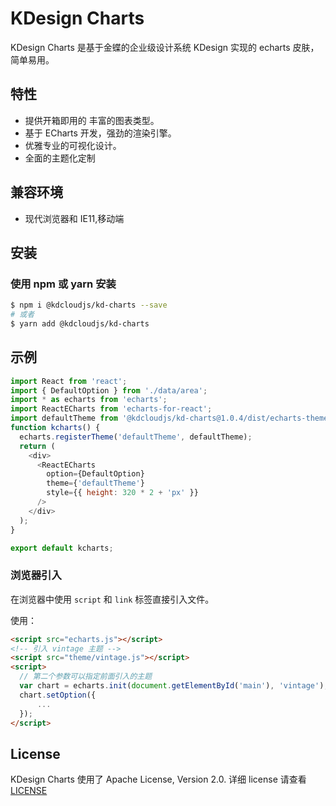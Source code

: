 # KDesign Charts

KDesign Charts 是基于金蝶的企业级设计系统 KDesign 实现的 echarts 皮肤，简单易用。

## 特性

- 提供开箱即用的 丰富的图表类型。
- 基于 ECharts 开发，强劲的渲染引擎。
- 优雅专业的可视化设计。
- 全面的主题化定制

## 兼容环境

- 现代浏览器和 IE11,移动端

## 安装

### 使用 npm 或 yarn 安装

```bash
$ npm i @kdcloudjs/kd-charts --save
# 或者
$ yarn add @kdcloudjs/kd-charts
```

## 示例

```js
import React from 'react';
import { DefaultOption } from './data/area';
import * as echarts from 'echarts';
import ReactECharts from 'echarts-for-react';
import defaultTheme from '@kdcloudjs/kd-charts@1.0.4/dist/echarts-theme-default.js';
function kcharts() {
  echarts.registerTheme('defaultTheme', defaultTheme);
  return (
    <div>
      <ReactECharts
        option={DefaultOption}
        theme={'defaultTheme'}
        style={{ height: 320 * 2 + 'px' }}
      />
    </div>
  );
}

export default kcharts;
```

### 浏览器引入

在浏览器中使用 `script` 和 `link` 标签直接引入文件。

使用：

```html
<script src="echarts.js"></script>
<!-- 引入 vintage 主题 -->
<script src="theme/vintage.js"></script>
<script>
  // 第二个参数可以指定前面引入的主题
  var chart = echarts.init(document.getElementById('main'), 'vintage');
  chart.setOption({
      ...
  });
</script>
```

## License

KDesign Charts 使用了 Apache License, Version 2.0. 详细 license 请查看 [LICENSE](https://github.com/kdcloudone/kd-charts/blob/master/LICENSE)
